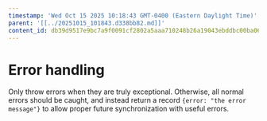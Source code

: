 ```yaml
---
timestamp: 'Wed Oct 15 2025 10:18:43 GMT-0400 (Eastern Daylight Time)'
parent: '[[../20251015_101843.d338bb82.md]]'
content_id: db39d9517e9bc7a9f0091cf2802a5aaa710248b26a19043ebddbc00ba067bc70
---
```


# Error handling

Only throw errors when they are truly exceptional. Otherwise, all normal errors should be caught, and instead return a record `{error: "the error message"}` to allow proper future synchronization with useful errors.
